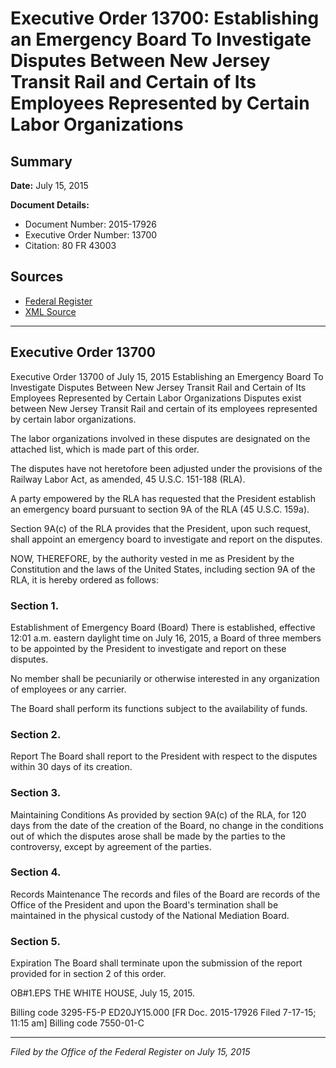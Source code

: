 # Executive Order 13700: Establishing an Emergency Board To Investigate Disputes Between New Jersey Transit Rail and Certain of Its Employees Represented by Certain Labor Organizations

## Summary

**Date:** July 15, 2015

**Document Details:**
- Document Number: 2015-17926
- Executive Order Number: 13700
- Citation: 80 FR 43003

## Sources
- [Federal Register](https://www.federalregister.gov/documents/2015/07/20/2015-17926/establishing-an-emergency-board-to-investigate-disputes-between-new-jersey-transit-rail-and-certain)
- [XML Source](https://www.federalregister.gov/documents/full_text/xml/2015/07/20/2015-17926.xml)

---

## Executive Order 13700

Executive Order 13700 of July 15, 2015
Establishing an Emergency Board To Investigate Disputes Between New Jersey Transit Rail and Certain of Its Employees Represented by Certain Labor Organizations
Disputes exist between New Jersey Transit Rail and certain of its employees represented by certain labor organizations.

The labor organizations involved in these disputes are designated on the attached list, which is made part of this order.

The disputes have not heretofore been adjusted under the provisions of the Railway Labor Act, as amended, 45 U.S.C. 151-188 (RLA).

A party empowered by the RLA has requested that the President establish an emergency board pursuant to section 9A of the RLA (45 U.S.C. 159a).

Section 9A(c) of the RLA provides that the President, upon such request, shall appoint an emergency board to investigate and report on the disputes.

NOW, THEREFORE, by the authority vested in me as President by the Constitution and the laws of the United States, including section 9A of the RLA, it is hereby ordered as follows:
### Section 1.

Establishment of Emergency Board (Board)
There is established, effective 12:01 a.m. eastern daylight time on July 16, 2015, a Board of three members to be appointed by the President to investigate and report on these disputes.

No member shall be pecuniarily or otherwise interested in any organization of employees or any carrier.

The Board shall perform its functions subject to the availability of funds.
### Section 2.

Report
The Board shall report to the President with respect to the disputes within 30 days of its creation.
### Section 3.

Maintaining Conditions
As provided by section 9A(c) of the RLA, for 120 days from the date of the creation of the Board, no change in the conditions out of which the disputes arose shall be made by the parties to the controversy, except by agreement of the parties.
### Section 4.

Records Maintenance
The records and files of the Board are records of the Office of the President and upon the Board's termination shall be maintained in the physical custody of the National Mediation Board.
### Section 5.

Expiration
The Board shall terminate upon the submission of the report provided for in section 2 of this order.

OB#1.EPS
THE WHITE HOUSE,
July 15, 2015.

Billing code 3295-F5-P
ED20JY15.000
[FR Doc. 2015-17926 
Filed 7-17-15; 11:15 am]
Billing code 7550-01-C

---

*Filed by the Office of the Federal Register on July 15, 2015*
